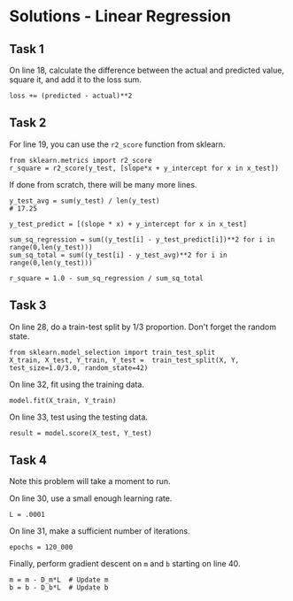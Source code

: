 # Solutions - Linear Regression

## Task 1

On line 18, calculate the difference between the actual and predicted value, square it, and add it to the loss sum. 

```
loss += (predicted - actual)**2
```

## Task 2

For line 19, you can use the `r2_score` function from sklearn. 

```
from sklearn.metrics import r2_score
r_square = r2_score(y_test, [slope*x + y_intercept for x in x_test])
```

If done from scratch, there will be many more lines. 

```
y_test_avg = sum(y_test) / len(y_test)
# 17.25

y_test_predict = [(slope * x) + y_intercept for x in x_test]

sum_sq_regression = sum((y_test[i] - y_test_predict[i])**2 for i in range(0,len(y_test)))
sum_sq_total = sum((y_test[i] - y_test_avg)**2 for i in range(0,len(y_test)))

r_square = 1.0 - sum_sq_regression / sum_sq_total
```

## Task 3 

On line 28, do a train-test split by 1/3 proportion. Don't forget the random state. 

```
from sklearn.model_selection import train_test_split
X_train, X_test, Y_train, Y_test =  train_test_split(X, Y, test_size=1.0/3.0, random_state=42)
```

On line 32, fit using the training data. 

```
model.fit(X_train, Y_train)
```

On line 33, test using the testing data. 

```
result = model.score(X_test, Y_test)
```

## Task 4

Note this problem will take a moment to run.

On line 30, use a small enough learning rate. 

```
L = .0001 
```

On line 31, make a sufficient number of iterations. 

```
epochs = 120_000
```

Finally, perform gradient descent on `m` and `b` starting on line 40. 

```
m = m - D_m*L  # Update m
b = b - D_b*L  # Update b
```
